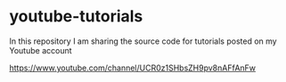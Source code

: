 # youtube-tutorials

In this repository I am sharing the source code for tutorials posted on my Youtube account

https://www.youtube.com/channel/UCR0z1SHbsZH9pv8nAFfAnFw
